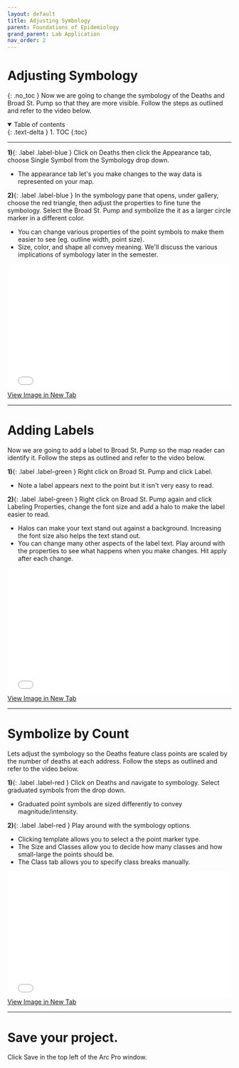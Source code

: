 ```yaml
---
layout: default
title: Adjusting Symbology
parent: Foundations of Epidemiology
grand_parent: Lab Application
nav_order: 2
---
```



# Adjusting Symbology
{: .no_toc }
Now we are going to change the symbology of the Deaths and Broad St. Pump so that they are more visible.  Follow the steps as outlined and refer to the video below.

<details open markdown="block">
  <summary>
    Table of contents
  </summary>
  {: .text-delta }
1. TOC
{:toc}
</details>

---

**1)**{: .label .label-blue } Click on Deaths then click the Appearance tab, choose Single Symbol from the Symbology drop down.
* The appearance tab let's you make changes to the way data is represented on your map.

**2)**{: .label .label-blue } In the symbology pane that opens, under gallery, choose the red triangle, then adjust the properties to fine tune the symbology.  Select the Broad St. Pump and symbolize the it as a larger circle marker in a different color.
* You can change various properties of the point symbols to make them easier to see (eg. outline width, point size).
* Size, color, and shape all convey meaning.  We'll discuss the various implications of symbology later in the semester.

<div style="overflow: hidden;
  padding-top: 56.25%;
  position: relative">
  <iframe src="content/videos/ChangeSymbology.mp4" title="Processes" scrolling="no" frameborder="0"
    style="border: 0;
   height: 100%;
   left: 0;
   position: absolute;
   top: 0;
   width: 100%;">
   <p>Your browser does not support iframes.</p>
 </iframe>
</div>
<a href="content/videos/ChangeSymbology.mp4" target="_blank">View Image in New Tab</a>

---

# Adding Labels

Now we are going to add a label to Broad St. Pump so the map reader can identify it.  Follow the steps as outlined and refer to the video below.

**1)**{: .label .label-green } Right click on Broad St. Pump and click Label.
* Note a label appears next to the point but it isn't very easy to read.

**2)**{: .label .label-green } Right click on Broad St. Pump again and click Labeling Properties, change the font size and add a halo to make the label easier to read.
* Halos can make your text stand out against a background.  Increasing the font size also helps the text stand out.
* You can change many other aspects of the label text.  Play around with the properties to see what happens when you make changes.  Hit apply after each change.

<div style="overflow: hidden;
  padding-top: 56.25%;
  position: relative">
  <iframe src="content/videos/Labels.mp4" title="Processes" scrolling="no" frameborder="0"
    style="border: 0;
   height: 100%;
   left: 0;
   position: absolute;
   top: 0;
   width: 100%;">
   <p>Your browser does not support iframes.</p>
 </iframe>
</div>
<a href="content/videos/Labels.mp4" target="_blank">View Image in New Tab</a>

---

# Symbolize by Count
Lets adjust the symbology so the Deaths feature class points are scaled by the number of deaths at each address.  Follow the steps as outlined and refer to the video below.

**1)**{: .label .label-red } Click on Deaths and navigate to symbology.  Select graduated symbols from the drop down.
* Graduated point symbols are sized differently to convey magnitude/intensity.

**2)**{: .label .label-red } Play around with the symbology options.
* Clicking template allows you to select a the point marker type.
* The Size and Classes allow you to decide how many classes and how small-large the points should be.
* The Class tab allows you to specify class breaks manually.

<div style="overflow: hidden;
  padding-top: 56.25%;
  position: relative">
  <iframe src="content/videos/Graduated.mp4" title="Processes" scrolling="no" frameborder="0"
    style="border: 0;
   height: 100%;
   left: 0;
   position: absolute;
   top: 0;
   width: 100%;">
   <p>Your browser does not support iframes.</p>
 </iframe>
</div>
<a href="content/videos/Graduated.mp4" target="_blank">View Image in New Tab</a>

---

# Save your project.

Click Save in the top left of the Arc Pro window.
